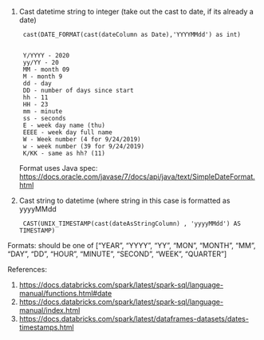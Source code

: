 
1. Cast datetime string to integer (take out the cast to date, if its already a date)

        cast(DATE_FORMAT(cast(dateColumn as Date),'YYYYMMdd') as int)
        
       
        Y/YYYY - 2020
        yy/YY - 20
        MM - month 09
        M - month 9
        dd - day
        DD - number of days since start
        hh - 11
        HH - 23
        mm - minute
        ss - seconds
        E - week day name (thu)
        EEEE - week day full name
        W - Week number (4 for 9/24/2019)
        w - week number (39 for 9/24/2019)
        K/KK - same as hh? (11)

      Format uses Java spec: https://docs.oracle.com/javase/7/docs/api/java/text/SimpleDateFormat.html

2. Cast string to datetime (where string in this case is formatted as yyyyMMdd

        CAST(UNIX_TIMESTAMP(cast(dateAsStringColumn) , 'yyyyMMdd') AS TIMESTAMP)
  
 Formats: should be one of [“YEAR”, “YYYY”, “YY”, “MON”, “MONTH”, “MM”, “DAY”, “DD”, “HOUR”, “MINUTE”, “SECOND”, “WEEK”, “QUARTER”]


References:
1. https://docs.databricks.com/spark/latest/spark-sql/language-manual/functions.html#date
1. https://docs.databricks.com/spark/latest/spark-sql/language-manual/index.html
1. https://docs.databricks.com/spark/latest/dataframes-datasets/dates-timestamps.html
